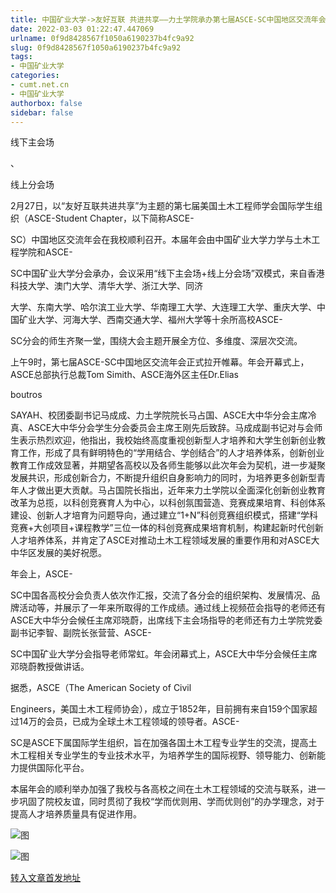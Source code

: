 ```yaml
---
title: 中国矿业大学->友好互联 共进共享——力土学院承办第七届ASCE-SC中国地区交流年会 | cumt.net.cn
date: 2022-03-03 01:22:47.447069
urlname: 0f9d8428567f1050a6190237b4fc9a92
slug: 0f9d8428567f1050a6190237b4fc9a92
tags: 
- 中国矿业大学
categories:
- cumt.net.cn
- 中国矿业大学
authorbox: false
sidebar: false
---
```

  

线下主会场

、

线上分会场

2月27日，以“友好互联共进共享”为主题的第七届美国土木工程师学会国际学生组织（ASCE-Student Chapter，以下简称ASCE-

SC）中国地区交流年会在我校顺利召开。本届年会由中国矿业大学力学与土木工程学院和ASCE-

SC中国矿业大学分会承办，会议采用“线下主会场+线上分会场”双模式，来自香港科技大学、澳门大学、清华大学、浙江大学、同济
<!--more-->
大学、东南大学、哈尔滨工业大学、华南理工大学、大连理工大学、重庆大学、中国矿业大学、河海大学、西南交通大学、福州大学等十余所高校ASCE-

SC分会的师生齐聚一堂，围绕大会主题开展全方位、多维度、深层次交流。

上午9时，第七届ASCE-SC中国地区交流年会正式拉开帷幕。年会开幕式上，ASCE总部执行总裁Tom Simith、ASCE海外区主任Dr.Elias

boutros

SAYAH、校团委副书记马成成、力土学院院长马占国、ASCE大中华分会主席冷真、ASCE大中华分会学生分会委员会主席王刚先后致辞。马成成副书记对与会师生表示热烈欢迎，他指出，我校始终高度重视创新型人才培养和大学生创新创业教育工作，形成了具有鲜明特色的“学用结合、学创结合”的人才培养体系，创新创业教育工作成效显著，并期望各高校以及各师生能够以此次年会为契机，进一步凝聚发展共识，形成创新合力，不断提升组织自身影响力的同时，为培养更多创新型青年人才做出更大贡献。马占国院长指出，近年来力土学院以全面深化创新创业教育改革为总揽，以科创竞赛育人为中心，以科创氛围营造、竞赛成果培育、科创体系建设、创新人才培育为问题导向，通过建立“1+N”科创竞赛组织模式，搭建“学科竞赛+大创项目+课程教学”三位一体的科创竞赛成果培育机制，构建起新时代创新人才培养体系，并肯定了ASCE对推动土木工程领域发展的重要作用和对ASCE大中华区发展的美好祝愿。

年会上，ASCE-

SC中国各高校分会负责人依次作汇报，交流了各分会的组织架构、发展情况、品牌活动等，并展示了一年来所取得的工作成绩。通过线上视频莅会指导的老师还有ASCE大中华分会候任主席邓晓蔚，出席线下主会场指导的老师还有力土学院党委副书记李智、副院长张营营、ASCE-

SC中国矿业大学分会指导老师常虹。年会闭幕式上，ASCE大中华分会候任主席邓晓蔚教授做讲话。

据悉，ASCE（The American Society of Civil

Engineers，美国土木工程师协会），成立于1852年，目前拥有来自159个国家超过14万的会员，已成为全球土木工程领域的领导者。ASCE-

SC是ASCE下属国际学生组织，旨在加强各国土木工程专业学生的交流，提高土木工程相关专业学生的专业技术水平，为培养学生的国际视野、领导能力、创新能力提供国际化平台。

本届年会的顺利举办加强了我校与各高校之间在土木工程领域的交流与联系，进一步巩固了院校友谊，同时贯彻了我校“学而优则用、学而优则创”的办学理念，对于提高人才培养质量具有促进作用。

![图](http://xwzx.cumt.edu.cn/_upload/article/images/70/d9/0077ed7340bc8883700d5d0643c1/69018c16-33e7-44be-9c02-cb515ac1b0ff.jpg)

![图](http://xwzx.cumt.edu.cn/_upload/article/images/70/d9/0077ed7340bc8883700d5d0643c1/5af9eda1-e82c-4c32-8ef4-81b5b06a885a.jpg)

[转入文章首发地址](http://xwzx.cumt.edu.cn/6c/1a/c523a617498/page.htm)